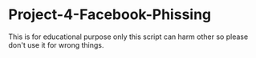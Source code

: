 # Project-4-Facebook-Phissing
This is for educational purpose only this script can harm other so please don't use it for wrong things.
